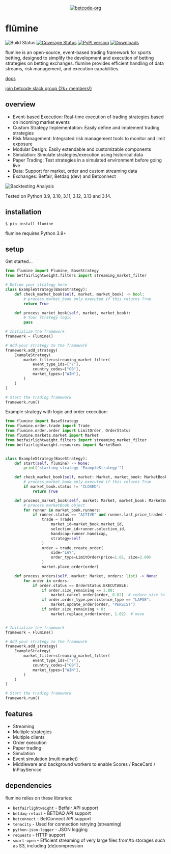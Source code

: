 <p align="center">
  <a href="https://github.com/betcode-org">
    <img src="docs/images/logo-full.png" title="betcode-org">
  </a>
</p>

# flūmine

![Build Status](https://github.com/betcode-org/flumine/actions/workflows/test.yml/badge.svg) [![Coverage Status](https://coveralls.io/repos/github/liampauling/flumine/badge.svg?branch=master)](https://coveralls.io/github/liampauling/flumine?branch=master) [![PyPI version](https://badge.fury.io/py/flumine.svg)](https://pypi.python.org/pypi/flumine) [![Downloads](https://pepy.tech/badge/flumine)](https://pepy.tech/project/flumine)

flumine is an open-source, event-based trading framework for sports betting, designed to simplify the development and execution of betting strategies on betting exchanges. flumine provides efficient handling of data streams, risk management, and execution capabilities.

[docs](https://betcode-org.github.io/flumine/)

[join betcode slack group (2k+ members!)](https://join.slack.com/t/betcode-org/shared_invite/zt-2uer9n451-w1QOehxDcG_JXqQfjoMvQA)

## overview

- Event-based Execution: Real-time execution of trading strategies based on incoming market events
- Custom Strategy Implementation: Easily define and implement trading strategies
- Risk Management: Integrated risk management tools to monitor and limit exposure
- Modular Design: Easily extendable and customizable components
- Simulation: Simulate strategies/execution using historical data
- Paper Trading: Test strategies in a simulated environment before going live
- Data: Support for market, order and custom streaming data
- Exchanges: Betfair, Betdaq (dev) and Betconnect

![Backtesting Analysis](docs/images/jupyterloggingcontrol-screenshot.png?raw=true "Jupyter Logging Control Screenshot")

Tested on Python 3.9, 3.10, 3.11, 3.12, 3.13 and 3.14.

## installation

```
$ pip install flumine
```

flumine requires Python 3.9+

## setup

Get started...

```python
from flumine import Flumine, BaseStrategy
from betfairlightweight.filters import streaming_market_filter

# Define your strategy here
class ExampleStrategy(BaseStrategy):
    def check_market_book(self, market, market_book) -> bool:
        # process_market_book only executed if this returns True
        return True

    def process_market_book(self, market, market_book):
        # Your strategy logic
        pass

# Initialize the framework
framework = Flumine()

# Add your strategy to the framework
framework.add_strategy(
    ExampleStrategy(
        market_filter=streaming_market_filter(
            event_type_ids=["7"],
            country_codes=["GB"],
            market_types=["WIN"],
        )
    )
)

# Start the trading framework
framework.run()
```

Example strategy with logic and order execution:

```python
from flumine import BaseStrategy
from flumine.order.trade import Trade
from flumine.order.order import LimitOrder, OrderStatus
from flumine.markets.market import Market
from betfairlightweight.filters import streaming_market_filter
from betfairlightweight.resources import MarketBook


class ExampleStrategy(BaseStrategy):
    def start(self, flumine) -> None:
        print("starting strategy 'ExampleStrategy'")

    def check_market_book(self, market: Market, market_book: MarketBook) -> bool:
        # process_market_book only executed if this returns True
        if market_book.status != "CLOSED":
            return True

    def process_market_book(self, market: Market, market_book: MarketBook) -> None:
        # process marketBook object
        for runner in market_book.runners:
            if runner.status == "ACTIVE" and runner.last_price_traded < 1.5:
                trade = Trade(
                    market_id=market_book.market_id,
                    selection_id=runner.selection_id,
                    handicap=runner.handicap,
                    strategy=self
                )
                order = trade.create_order(
                    side="LAY",
                    order_type=LimitOrder(price=1.01, size=2.00)
                )
                market.place_order(order)

    def process_orders(self, market: Market, orders: list) -> None:
        for order in orders:
            if order.status == OrderStatus.EXECUTABLE:
                if order.size_remaining == 2.00:
                    market.cancel_order(order, 0.02)  # reduce size to 1.98
                if order.order_type.persistence_type == "LAPSE":
                    market.update_order(order, "PERSIST")
                if order.size_remaining > 0:
                    market.replace_order(order, 1.02)  # move


# Initialize the framework
framework = Flumine()

# Add your strategy to the framework
framework.add_strategy(
    ExampleStrategy(
        market_filter=streaming_market_filter(
            event_type_ids=["7"],
            country_codes=["GB"],
            market_types=["WIN"],
        )
    )
)

# Start the trading framework
framework.run()
```


## features

- Streaming
- Multiple strategies
- Multiple clients
- Order execution
- Paper trading
- Simulation
- Event simulation (multi market)
- Middleware and background workers to enable Scores / RaceCard / InPlayService

## dependencies

flumine relies on these libraries:

* `betfairlightweight` - Betfair API support
* `betdaq-retail` - BETDAQ API support
* `betconnect` - BetConnect API support
* `tenacity` - Used for connection retrying (streaming)
* `python-json-logger` - JSON logging
* `requests` - HTTP support
* `smart-open` - Efficient streaming of very large files from/to storages such as S3, including (de)compression
